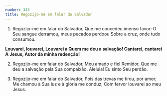 ```yaml
---
number: 345
title: Regozijo-me em falar do Salvador
---
```


1. Regozijo-me em falar do Salvador,
  Que me concedeu imenso favor:
  O Seu sangue derramou, meus pecados perdoou
  Sobre a cruz, onde tudo consumou.

  __Louvarei, louvarei,
  Louvarei a Quem me deu a salvação!
  Cantarei, cantarei
  A Jesus, Autor da minha redenção!__

2. Regozijo-me em falar do Salvador,
  Meu amado e fiel Remidor,
  Que me deu a salvação pela Sua compaixão.
  Aleluia! Eu sinto Seu perdão.

3. Regozijo-me em falar do Salvador,
  Pois das trevas me tirou, por amor;
  Me chamou à Sua luz e à glória me conduz;
  Com fervor louvarei ao meu Jesus.
